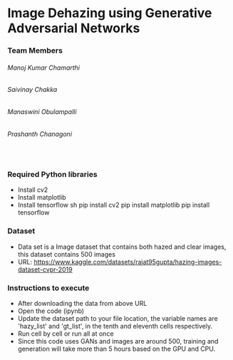 # Image Dehazing using Generative Adversarial Networks

### Team Members


###### Manoj Kumar Chamarthi 
###### Saivinay Chakka
###### Manaswini Obulampalli
###### Prashanth Chanagoni


&nbsp;
### Required Python libraries

- Install cv2
- Install matplotlib
- Install tensorflow
sh
pip install cv2
pip install matplotlib
pip install tensorflow



### Dataset
- Data set is a Image dataset that contains both hazed and clear images, this dataset contains 500 images
- URL: https://www.kaggle.com/datasets/rajat95gupta/hazing-images-dataset-cvpr-2019
 


### Instructions to execute

- After downloading the data from above URL
- Open the code (ipynb)
- Update the dataset path to your file location, the variable names are 'hazy_list' and 'gt_list', in the tenth and eleventh cells respectively.
- Run cell by cell or run all at once
- Since this code uses GANs and images are around 500, training and generation will take more than 5 hours based on the GPU and CPU.
